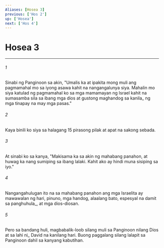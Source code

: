```yaml
---
Aliases: [Hosea 3]
previous: ['Hos 2']
up: ['Hosea']
next: ['Hos 4']
---
```

# Hosea 3

***






















###### 1 










Sinabi ng Panginoon sa akin, "Umalis ka at ipakita mong muli ang pagmamahal mo sa iyong asawa kahit na nangangalunya siya. Mahalin mo siya katulad ng pagmamahal ko sa mga mamamayan ng Israel kahit na sumasamba sila sa ibang mga dios at gustong maghandog sa kanila_ ng mga tinapay na may mga pasas." 





















###### 2 










Kaya binili ko siya sa halagang 15 pirasong pilak at apat na sakong sebada. 





















###### 3 










At sinabi ko sa kanya, "Makisama ka sa akin ng mahabang panahon, at huwag ka nang sumiping sa ibang lalaki. Kahit ako ay hindi muna sisiping sa iyo." 





















###### 4 










Nangangahulugan ito na sa mahabang panahon ang mga Israelita ay mawawalan ng hari, pinuno, mga handog, alaalang bato, espesyal na damit sa panghuhula_, at mga dios-diosan. 





















###### 5 










Pero sa bandang huli, magbabalik-loob silang muli sa Panginoon nilang Dios at sa lahi ni_ David na kanilang hari. Buong paggalang silang lalapit sa Panginoon dahil sa kanyang kabutihan.
